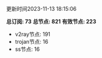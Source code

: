更新时间2023-11-13 18:15:06

**总订阅: 73**
**总节点: 821**
**有效节点: 223**
- v2ray节点: 191
- trojan节点: 16
- ss节点: 16
